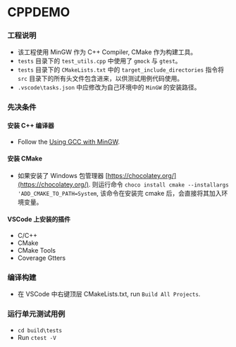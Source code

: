 # CPPDEMO

### 工程说明

*   该工程使用 MinGW 作为 C++ Compiler, CMake 作为构建工具。
*   `tests` 目录下的 `test_utils.cpp` 中使用了 `gmock` 与 `gtest`。
*   `tests` 目录下的 `CMakeLists.txt` 中的 `target_include_directories` 指令将 `src` 目录下的所有头文件包含进来，以供测试用例代码使用。
*   `.vscode\tasks.json` 中应修改为自己环境中的 `MinGW` 的安装路径。

### 先决条件

#### 安装 C++ 编译器

*   Follow the
[Using GCC with MinGW](https://code.visualstudio.com/docs/cpp/config-mingw).

#### 安装 CMake

*   如果安装了 Windows 包管理器 
[https://chocolatey.org/](https://chocolatey.org/).
则运行命令 `choco install cmake --installargs 'ADD_CMAKE_TO_PATH=System`, 该命令在安装完 cmake 后，会直接将其加入环境变量。

#### VSCode 上安装的插件

*   C/C++
*   CMake
*   CMake Tools
*   Coverage Gtters

### 编译构建

*   在 VSCode 中右键顶层 CMakeLists.txt, run `Build All Projects`.

### 运行单元测试用例

*   `cd build\tests`
*   Run `ctest -V`


